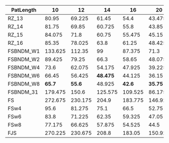 |  PatLength  |  10  |  12  |  14  |  16  |  20  |  24  |  28  |  32  |  36  |  40  |  44  |  48  |  52  |  56  |  60  |  64  |  72  |  80  |  88  |  96  |  104  |  112  |  120  |  128  |  144  |  160  |  176  |  192  |  208  |  224  |  240  |  256  |  272  |  288  |  304  |  320  |  336  |  352  |  368  |  384  |  400  |
| ---  |  ---  |  ---  |  ---  |  ---  |  ---  |  ---  |  ---  |  ---  |  ---  |  ---  |  ---  |  ---  |  ---  |  ---  |  ---  |  ---  |  ---  |  ---  |  ---  |  ---  |  ---  |  ---  |  ---  |  ---  |  ---  |  ---  |  ---  |  ---  |  ---  |  ---  |  ---  |  ---  |  ---  |  ---  |  ---  |  ---  |  ---  |  ---  |  ---  |  ---  |  ---  |
|  RZ_13  |  80.95  |  69.225  |  61.45  |  54.4  |  43.475  |  37.35  |  35.15  |  31.925  |  28.925  |   **25.625**   |   **24.675**   |   **22.875**   |   **21.225**   |   **21**   |   **20.85**   |   **20.2**   |   **17.075**   |   **15.975**   |  15.175  |  14.125  |   **14.3**   |  13.325  |  13.25  |  13.025  |   **12.425**   |  12.7  |   **11.3**   |  11.425  |  11.075  |  11.225  |  10.825  |  11.375  |   **11.475**   |  10.45  |  10.25  |  10.275  |  10.475  |  10.275  |  10.6  |  10.325  |  10.325  |
|  RZ_14  |  81.75  |  69.85  |  60.725  |  55.8  |  43.85  |  37.825  |  33.675  |  30.6  |  29.7  |  26.725  |  24.875  |  23.575  |  21.95  |  21.275  |  21.125  |  20.9  |  17.35  |  16.275  |   **14.875**   |   **14.025**   |  14.55  |   **13.25**   |   **13.175**   |   **12.8**   |  12.45  |   **11.875**   |  11.35  |   **11.3**   |   **10.75**   |   **11.075**   |   **10.6**   |   **10.55**   |  12.725  |   **10**   |   **9.675**   |   **9.825**   |   **9.75**   |   **9.925**   |   **10.1**   |   **9.725**   |   **10.05**   |
|  RZ_15  |  84.075  |  71.8  |  60.75  |  55.475  |  45.15  |  41.5  |  35.05  |  31.95  |  30.225  |  28.725  |  26.025  |  24.65  |  23.875  |  23.3  |  22.05  |  20.9  |  19.05  |  17.675  |  16.1  |  15.2  |  15.725  |  14.65  |  14.45  |  14.075  |  13.775  |  13.1  |  12.9  |  12.575  |  12.175  |  12.675  |  11.8  |  13.775  |  14.575  |  11.25  |  10.85  |  10.9  |  11.1  |  10.725  |  10.825  |  10.825  |  10.8  |
|  RZ_16  |  85.35  |  78.025  |  63.8  |  61.25  |  48.425  |  43.625  |  38.1  |  35.15  |  33.275  |  31.025  |  29.275  |  28.025  |  26.55  |  27.625  |  24.825  |  24.425  |  22.025  |  21  |  19.175  |  18.45  |  18.45  |  17.9  |  17.975  |  17.25  |  17.025  |  16.125  |  16.1  |  15.925  |  15.6  |  15.475  |  14.9  |  14.85  |  15  |  14.9  |  13.85  |  13.725  |  14.2  |  13.6  |  14.025  |  13.55  |  13.8  |
|  FSBNDM_W1  |  133.625  |  112.35  |  99  |  87.375  |  71.3  |  61.25  |  56.275  |  51.075  |  51.7  |  50.85  |  50.025  |  50.175  |  50.8  |  50.525  |  50.275  |  51.075  |  50.325  |  50.325  |  51.925  |  50.45  |  50.5  |  50.85  |  51.125  |  50.925  |  51.5  |  50.975  |  51.65  |  55.525  |  51.725  |  51.525  |  53.275  |  52.75  |  53.7  |  52.825  |  52.8  |  54.25  |  52.925  |  52.65  |  53.1  |  52.95  |  52.825  |
|  FSBNDM_W2  |  89.425  |  79.25  |  66.3  |  58.65  |  48.075  |  42.025  |  37.5  |  35.5  |  36.925  |  35.15  |  35.475  |  35.125  |  35.35  |  38.475  |  35.575  |  36.25  |  35.55  |  35.625  |  35.65  |  35.35  |  37.9  |  35.35  |  35.55  |  35.65  |  36.15  |  35.625  |  35.9  |  36.8  |  36.325  |  36.075  |  36.05  |  36.2  |  38.65  |  37.1  |  36.4  |  37.475  |  37.375  |  37  |  37.1  |  37.15  |  36.9  |
|  FSBNDM_W4  |  73.6  |  62.075  |  54.175  |  47.925  |  39.225  |  33.85  |  30.125  |  28.575  |  31.775  |  28.15  |  28.125  |  28.125  |  28.175  |  28.625  |  28.15  |  28.3  |  28.475  |  28.675  |  28.375  |  28.275  |  28.675  |  28.35  |  29.35  |  29.3  |  28.675  |  29.175  |  28.7  |  29.375  |  29  |  29.85  |  29.15  |  29.3  |  30.425  |  29.45  |  29.35  |  33.35  |  30.025  |  29.75  |  29.975  |  30.025  |  30.175  |
|  FSBNDM_W6  |  66.45  |  56.425  |   **48.475**   |  44.125  |  36.15  |  31.65  |  30.875  |   **26.475**   |  28.4  |  26.45  |  26.35  |  26.25  |  27.075  |  27.05  |  26.5  |  26.475  |  26.8  |  27.25  |  26.5  |  26.425  |  26.45  |  26.525  |  27.05  |  26.675  |  27.3  |  26.775  |  26.975  |  28.975  |  27.8  |  27.25  |  27.425  |  28.575  |  28.4  |  28.175  |  27.775  |  28.075  |  28.2  |  28.05  |  28.075  |  28.3  |  28.1  |
|  FSBNDM_W8  |   **65.7**   |   **55.6**   |  48.925  |   **42.6**   |   **35.75**   |   **31.275**   |   **28.025**   |  26.775  |   **26.675**   |  26.425  |  26.825  |  26.5  |  26.6  |  26.3  |  26.1  |  26.425  |  26.1  |  26.675  |  26.2  |  26.25  |  26.325  |  26.375  |  26.4  |  26.35  |  26.5  |  26.95  |  26.525  |  27.45  |  26.975  |  26.75  |  26.95  |  27.725  |  27.85  |  27.225  |  27  |  27.3  |  27.5  |  27.8  |  27.475  |  27.675  |  27.725  |
|  FSBNDM_31  |  179.475  |  150.6  |  125.575  |  109.525  |  86.175  |  72.7  |  61.15  |  54.925  |  56.425  |  55.5  |  57.4  |  54.95  |  55.425  |  55.3  |  56.825  |  55.05  |  55.6  |  55.625  |  54.925  |  55.175  |  58.025  |  55.05  |  55.625  |  55.225  |  55.875  |  58.825  |  55.575  |  56.45  |  55.525  |  57.125  |  55.65  |  56.125  |  55.85  |  56.1  |  56.225  |  60.35  |  58.875  |  56.425  |  56.5  |  56.5  |  56.525  |
|  FS  |  272.675  |  230.175  |  204.9  |  183.775  |  146.925  |  129.85  |  111.6  |  98.825  |  92.6  |  85.8  |  80.55  |  77.625  |  74.275  |  72.65  |  68.425  |  68.175  |  63.4  |  62.25  |  59.6  |  57.9  |  58.35  |  54.75  |  52.625  |  51.925  |  49.35  |  49.275  |  47.35  |  52.375  |  48.55  |  46.1  |  48.675  |  45.975  |  45.7  |  47.85  |  47.4  |  47.675  |  47.55  |  47.85  |  49.4  |  47.25  |  47.45  |
|  FSw4  |  95.6  |  81.275  |  75.1  |  66.5  |  52.75  |  46.35  |  41  |  37.625  |  35.275  |  32.775  |  31.15  |  31  |  29.4  |  28.8  |  27.875  |  27.5  |  26  |  24.85  |  24.425  |  23.75  |  24.625  |  23.05  |  22.25  |  22.25  |  21.85  |  22.375  |  21.675  |  23.65  |  22.375  |  22.5  |  23.475  |  23.325  |  23.425  |  23.65  |  25.4  |  25.9  |  25.2  |  25.55  |  26.2  |  26.2  |  26.35  |
|  FSw6  |  83.8  |  71.225  |  62.35  |  59.325  |  47.05  |  40.675  |  36.65  |  33.775  |  34.75  |  28.875  |  27.3  |  27.7  |  25.55  |  25.1  |  24.225  |  24.025  |  22.975  |  21.8  |  21.2  |  20.6  |  21.125  |  20  |  19.825  |  19.525  |  19.375  |  19.875  |  19.3  |  23.275  |  20.125  |  20  |  22.975  |  21.05  |  21.225  |  21.625  |  22.125  |  24.65  |  23.3  |  23.125  |  23.825  |  24.175  |  24.175  |
|  FSw8  |  77.175  |  66.625  |  57.875  |  54.525  |  44.5  |  39.425  |  34.175  |  31.075  |  31.25  |  27.8  |  26.225  |  25.175  |  24.65  |  24.1  |  23.775  |  22.8  |  21.575  |  21.15  |  20.375  |  19.8  |  19.375  |  19.775  |  18.925  |  18.9  |  18.75  |  18.875  |  18.925  |  19.6  |  19.725  |  19.675  |  20.15  |  20.475  |  21.05  |  21.15  |  21.875  |  22.55  |  22.75  |  23.275  |  23.5  |  23.625  |  23.6  |
|  FJS  |  270.225  |  230.675  |  208.8  |  183.05  |  150.925  |  130.85  |  117.575  |  107.125  |  102.3  |  90.325  |  87.575  |  80.025  |  77.05  |  77.025  |  71.5  |  71.125  |  65.225  |  61.4  |  60.35  |  58.225  |  56.625  |  56.325  |  54.175  |  53.875  |  51.7  |  51.05  |  48.975  |  50.225  |  49.95  |  49.45  |  48.7  |  46.175  |  46.725  |  49.275  |  47.375  |  50.075  |  47.275  |  47.65  |  49.025  |  46.775  |  46.7  |
